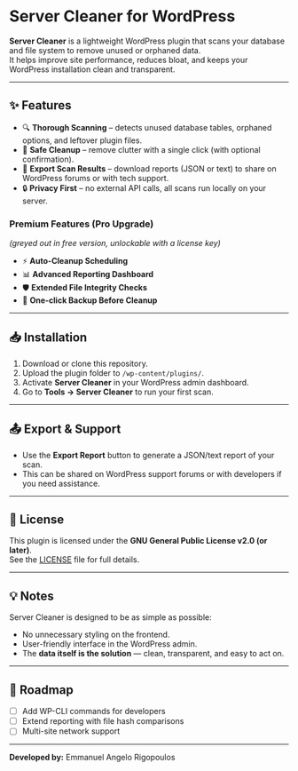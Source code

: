 # Server Cleaner for WordPress

**Server Cleaner** is a lightweight WordPress plugin that scans your database and file system to remove unused or orphaned data.  
It helps improve site performance, reduces bloat, and keeps your WordPress installation clean and transparent.

---

## ✨ Features

- 🔍 **Thorough Scanning** – detects unused database tables, orphaned options, and leftover plugin files.  
- 🧹 **Safe Cleanup** – remove clutter with a single click (with optional confirmation).  
- 💾 **Export Scan Results** – download reports (JSON or text) to share on WordPress forums or with tech support.  
- 🔒 **Privacy First** – no external API calls, all scans run locally on your server.  

### Premium Features (Pro Upgrade)
*(greyed out in free version, unlockable with a license key)*  
- ⚡ **Auto-Cleanup Scheduling**  
- 📊 **Advanced Reporting Dashboard**  
- 🛡️ **Extended File Integrity Checks**  
- 📂 **One-click Backup Before Cleanup**  

---

## 📥 Installation

1. Download or clone this repository.  
2. Upload the plugin folder to `/wp-content/plugins/`.  
3. Activate **Server Cleaner** in your WordPress admin dashboard.  
4. Go to **Tools → Server Cleaner** to run your first scan.  

---

## 📤 Export & Support

- Use the **Export Report** button to generate a JSON/text report of your scan.  
- This can be shared on WordPress support forums or with developers if you need assistance.  

---

## 📜 License

This plugin is licensed under the **GNU General Public License v2.0 (or later)**.  
See the [LICENSE](./LICENSE) file for full details.

---

## 💡 Notes

Server Cleaner is designed to be as simple as possible:  
- No unnecessary styling on the frontend.  
- User-friendly interface in the WordPress admin.  
- The **data itself is the solution** — clean, transparent, and easy to act on.  

---

## 🚀 Roadmap

- [ ] Add WP-CLI commands for developers  
- [ ] Extend reporting with file hash comparisons  
- [ ] Multi-site network support  

---

**Developed by:** Emmanuel Angelo Rigopoulos  
